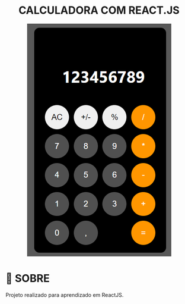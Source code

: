 <h1 align="center">CALCULADORA COM REACT.JS</h1>

<div align="center" widht="80%">
  <img src="./IMG_CALCULATOR_IPHONE.png" alt=""  ">
</div>


# 🚀 SOBRE
 Projeto realizado para aprendizado em ReactJS.
